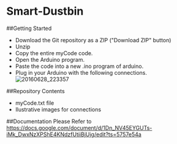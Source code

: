 # Smart-Dustbin
##Getting Started
* Download the Git repository as a ZIP ("Download ZIP" button)
* Unzip
* Copy the entire myCode code.
* Open the Arduino program.
* Paste the code into a new .ino program of arduino.
* Plug in your Arduino with the following connections.
  ![20160628_223357](https://cloud.githubusercontent.com/assets/13440061/16427000/0e382b30-3d89-11e6-8ad8-3dcc8a2a9ef8.jpg)

##Repository Contents
* myCode.txt file
* Ilustrative images for connections

##Documentation
Please Refer to https://docs.google.com/document/d/1Dn_NV45EYGUTs-iMk_DwxNzXPShE4KNdzfUtiiBjUjg/edit?ts=5757e54a

